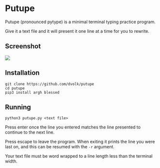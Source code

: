 # Putupe

Putupe (pronounced pytype) is a minimal terminal typing practice program.

Give it a text file and it will present it one line at a time for you to rewrite.

## Screenshot

<img src="https://i.imgur.com/LQuGG3p.png">

## Installation

    git clone https://github.com/dvolk/putupe
    cd putupe
    pip3 install argh blessed

## Running

    python3 putupe.py <text file>

Press enter once the line you entered matches the line presented to continue to the next line.

Press escape to leave the program. When exiting it prints the line you were last on, and this can be resumed with the `-r` argument.

Your text file must be word wrapped to a line length less than the terminal width.
